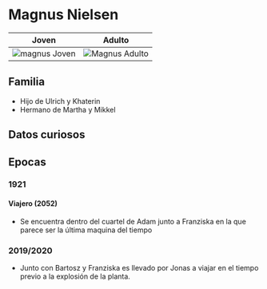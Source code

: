 # Magnus Nielsen

| Joven | Adulto
| --- | ---
| <img src="https://vignette.wikia.nocookie.net/dark-netflix/images/5/58/Magnus.png/revision/latest/scale-to-width-down/350?cb=20171226012232" alt="magnus Joven"> | <img src="https://vignette.wikia.nocookie.net/dark-netflix/images/1/14/Magnus_Adult.JPG/revision/latest/scale-to-width-down/350?cb=20190624144810" alt="Magnus Adulto">

## Familia

* Hijo de Ulrich y Khaterin
* Hermano de Martha y Mikkel

## Datos curiosos

## Epocas

### 1921

#### Viajero (2052)
* Se encuentra dentro del cuartel de Adam junto a Franziska en la que parece ser la última maquina del tiempo

### 2019/2020

* Junto con Bartosz y Franziska es llevado por Jonas a viajar en el tiempo previo a la explosión de la planta.